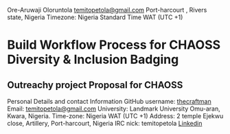 
Ore-Aruwaji Oloruntola
temitopetola@gmail.com
Port-harcourt , Rivers state, Nigeria
Timezone: Nigeria Standard Time WAT (UTC +1)


# Build Workflow Process for CHAOSS Diversity & Inclusion Badging

## Outreachy project Proposal for CHAOSS

Personal Details and contact Information
GitHub username: [thecraftman](https://github.com/thecraftman)
Email: temitopetola@gmail.com
University: Landmark University Omu-aran, Kwara, Nigeria.
Time-zone: Nigeria WAT (UTC +1)
Address: 2 temple Ejekwu close, Artillery, Port-harcourt, Nigeria
IRC nick: temitopetola
[Linkedin](https://www.linkedin.com/in/oloruntola-ore-aruwaji-5a332314a/)
